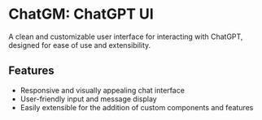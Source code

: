 # ChatGM: ChatGPT UI

A clean and customizable user interface for interacting with ChatGPT, designed for ease of use and extensibility.

## Features

- Responsive and visually appealing chat interface
- User-friendly input and message display
- Easily extensible for the addition of custom components and features
